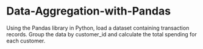 # Data-Aggregation-with-Pandas
Using the Pandas library in Python, load a dataset containing transaction records. Group the data by customer_id and calculate the total spending for each customer.
